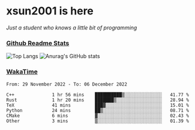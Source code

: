 # xsun2001 is here

*Just a student who knows a little bit of programming*

### [Github Readme Stats](https://github.com/anuraghazra/github-readme-stats)

![Top Langs](https://github-readme-stats.vercel.app/api/top-langs/?username=xsun2001&layout=compact&theme=radical) ![Anurag's GitHub stats](https://github-readme-stats.vercel.app/api?username=xsun2001&show_icons=true&theme=radical)

### [WakaTime](https://wakatime.com)

<!--START_SECTION:waka-->

```text
From: 29 November 2022 - To: 06 December 2022

C++              1 hr 56 mins    ██████████▒░░░░░░░░░░░░░░   41.77 %
Rust             1 hr 20 mins    ███████▒░░░░░░░░░░░░░░░░░   28.94 %
TeX              41 mins         ███▓░░░░░░░░░░░░░░░░░░░░░   15.01 %
Python           24 mins         ██▒░░░░░░░░░░░░░░░░░░░░░░   08.71 %
CMake            6 mins          ▓░░░░░░░░░░░░░░░░░░░░░░░░   02.43 %
Other            3 mins          ▒░░░░░░░░░░░░░░░░░░░░░░░░   01.39 %
```

<!--END_SECTION:waka-->
